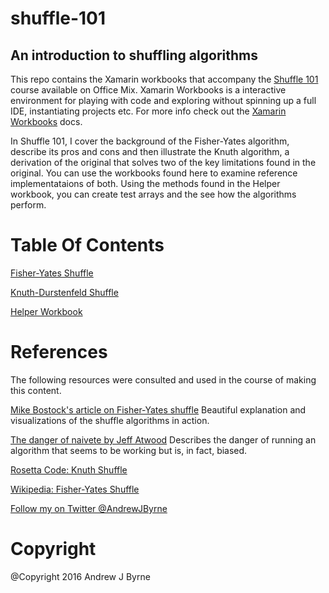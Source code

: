 # shuffle-101

## An introduction to shuffling algorithms

This repo contains the Xamarin workbooks that accompany the [Shuffle 101](https://mix.office.com/watch/1l1vid2vugxve)  course available on Office Mix. 
Xamarin Workbooks is a interactive environment for playing with code and exploring without spinning up a full IDE, instantiating projects etc. For more info check out the [Xamarin Workbooks](https://developer.xamarin.com/guides/cross-platform/workbooks/) docs. 

In Shuffle 101, I cover the background of the Fisher-Yates algorithm, describe its pros and cons and then illustrate the Knuth algorithm, a derivation of the original that solves two of the key limitations found in the original. You can use the workbooks found here to examine reference implementataions of both. Using the methods found in the Helper workbook, you can create test arrays and the see how the algorithms perform. 

# Table Of Contents
[Fisher-Yates Shuffle](https://github.com/AndrewJByrne/shuffle-101/blob/master/Fisher-Yates-Shuffle.workbook)


[Knuth-Durstenfeld Shuffle](https://github.com/AndrewJByrne/shuffle-101/blob/master/knuth-durstenfeld-shuffle.workbook)


[Helper Workbook](https://github.com/AndrewJByrne/shuffle-101/blob/master/helper.workbook)

# References
The following resources were consulted and used in the course of making this content. 


[Mike Bostock's article on Fisher-Yates shuffle](https://bost.ocks.org/mike/shuffle/) Beautiful explanation and visualizations of the shuffle algorithms in action. 

[The danger of naivete by Jeff Atwood](https://blog.codinghorror.com/the-danger-of-naivete/) Describes the danger of running an algorithm that seems to be working but is, in fact, biased. 

[Rosetta Code: Knuth Shuffle](https://www.rosettacode.org/wiki/Knuth_shuffle#C.23)

[Wikipedia: Fisher-Yates Shuffle](https://en.wikipedia.org/wiki/Fisher%E2%80%93Yates_shuffle)

[Follow my on Twitter @AndrewJByrne](https://www.twitter.com/andrewjbyrne)

# Copyright
@Copyright 2016 Andrew J Byrne
